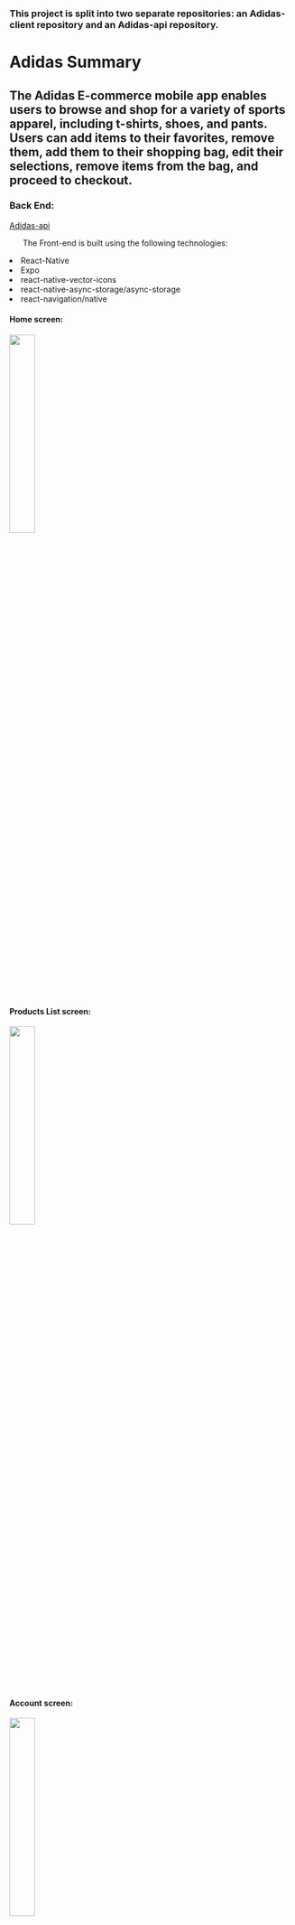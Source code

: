 <h3>This project is split into two separate repositories: an Adidas-client repository and an Adidas-api repository. </h3>
<h1>Adidas Summary</h1>
<h2>The Adidas E-commerce mobile app enables users to browse and shop for a variety of sports apparel, including t-shirts, shoes, and pants. Users can add items to their favorites, remove them, add them to their shopping bag, edit their selections, remove items from the bag, and proceed to checkout.</h2>

<h3>Back End:</h3>
<a href="https://github.com/mhdAlghazouli/adidas-api">Adidas-api</a>

<ul>The Front-end is built using the following technologies:</ul>


<li>React-Native</li>
<li>Expo</li>
<li>react-native-vector-icons</li>
<li>react-native-async-storage/async-storage</li>
<li>react-navigation/native</li>




<h4>Home screen:</h4>
<img src="https://github.com/mhdAlghazouli/adidas-client/assets/94564835/58768790-e686-44d4-8a13-647583f470f7" width="30%" height="30%"/>   
</br>
 <h4>Products List screen:</h4>
<img src="https://github.com/mhdAlghazouli/adidas-client/assets/94564835/2e40b7e1-3ece-4db3-b3ee-2883cf7be4f1" width="30%" height="30%"/>

</br>
<h4>Account screen:</h4>
<img src="https://github.com/mhdAlghazouli/adidas-client/assets/94564835/1cd5ff11-9bbd-4ec7-94d5-c783d4ca6024" width="30%" height="30%"/>
</br>
<h4>Bag screen:</h4>
<img src="https://github.com/mhdAlghazouli/adidas-client/assets/94564835/f8b949a7-f6f2-4c18-b9f1-88bcf6fb5249" width="30%" height="30%"/>
</br>
<h4>Favorite screen:</h4>
<img src="https://github.com/mhdAlghazouli/adidas-client/assets/94564835/d8468819-931f-4b7d-8855-9f6a7b90c3ee" width="30%" height="30%"/>
</br>
<h4>Logout screen:</h4>
<img src="https://github.com/mhdAlghazouli/adidas-client/assets/94564835/cab5671d-818b-48ee-b8a4-7c450b4cf444" width="30%" height="30%"/>

<h1>Code Overview:</h1>
<p>The code snippet below demonstrates how to enable users to log in to their accounts.</p>
<img src="https://github.com/mhdAlghazouli/adidas-client/assets/94564835/e6e8f3c0-13a8-4625-ad2a-8d15c945b644" width="70%" height="70%"/>





<h3>How to run the application locally?</h3>
<ul>Clone the Adidas-client repository to your local machine:
<li>git clone https://github.com/mhdAlghazouli/adidas-client.git
</li>
</ul>
<ul>Navigate to the cloned directory:
<li>cd adidas-client
</li>
</ul>
<ul>Install dependencies using npm or yarn:
<li>npm install</li> or <li>yarn install</li>
</ul>
<ul>
  Ensure that you have Expo CLI installed globally. If not, you can install it using npm or yarn:
  <li>npm install -g expo-cli</li> or <li>yarn global add expo-cli</li>
</ul>
<ul>Start the Expo development server:
<li>expo start</li>
</ul>
<ul>Open the Expo Go app on your iOS or Android device.</ul>
<ul>Use the Expo Go app to scan the QR code displayed in the terminal or in the browser that opens after running expo start.</ul>
<ul>The app should now be running on your device.</ul>

<h4>Please note that since the backend is deployed on Render, you don't need to run it locally. The frontend will interact with the deployed backend on Render by making HTTP requests to its URL. </h4>

<h3>Contribution</h3>
<p>Feel free to contribute to the development of Adidas by opening a pull request or creating an issue.</p>

<h3>License</h3>
<p><b>Adidas</b> is open source and released under the MIT License.</p>





